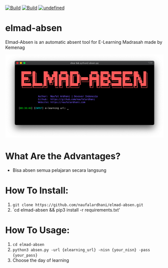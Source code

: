 [![Build](https://img.shields.io/badge/Supported_OS-Linux-orange.svg)]()
[![Build](https://img.shields.io/badge/Supported_OS-Mojave_MacOS-orange.svg)]()
[![undefined](https://img.shields.io/github/v/release/naufalardhani/cpanel-pass-reset.svg)](https://github.com/naufalardhani/cpanel-pass-reset/releases/latest)

# elmad-absen
Elmad-Absen is an automatic absent tool for E-Learning Madrasah made by Kemenag 

<p align="center">
  <img src="img.png" width="700" alt="accessibility text">
</p>

# What Are the Advantages?
- Bisa absen semua pelajaran secara langsung

# How To Install:
1. `git clone https://github.com/naufalardhani/elmad-absen.git`
2. `cd elmad-absen && pip3 install -r requirements.txt'

# How To Usage:
1. `cd elmad-absen`
2. `python3 absen.py -url {elearning_url} -nisn {your_nisn} -pass {your_pass}`
3. Choose the day of learning


